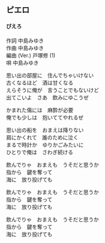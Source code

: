 ## ピエロ
#### ぴえろ

作詞  中島みゆき  
作曲  中島みゆき  
編曲 (Ver.)  戸塚修 (1)  
唄    中島みゆき  


思い出の部屋に　住んでちゃいけない  
古くなるほど　酒は甘くなる  
えらそうに俺が　言うことでもないけど  
出てこいよ　さあ　飲みにゆこうぜ  
  
かまれた傷には　麻酔が必要  
俺でも少しは　抱いててやれるぜ  
  
思い出の船を　おまえは降りない  
肩にかくれて　誰のために泣く  
まるで時計か　ゆりかごみたいに  
ひとりで俺は　さわぎ続ける  
  
飲んでりゃ　おまえも　うそだと思うか  
指から　鍵を奪って  
海に　放り投げても  
  
飲んでりゃ　おまえも　うそだと思うか  
指から　鍵を奪って  
海に　放り投げても  
  
飲んでりゃ　おまえも　うそだと思うか  
指から　鍵を奪って  
海に　放り投げても  